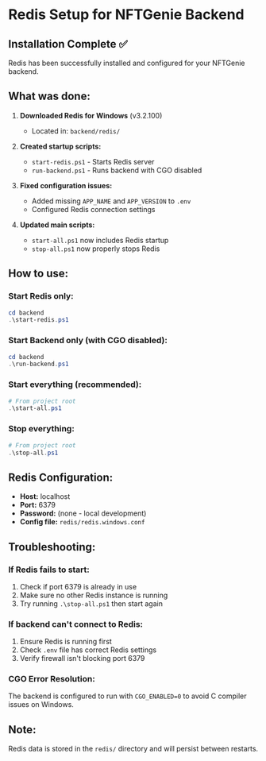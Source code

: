 # Redis Setup for NFTGenie Backend

## Installation Complete ✅

Redis has been successfully installed and configured for your NFTGenie backend.

## What was done:

1. **Downloaded Redis for Windows** (v3.2.100)
   - Located in: `backend/redis/`
   
2. **Created startup scripts:**
   - `start-redis.ps1` - Starts Redis server
   - `run-backend.ps1` - Runs backend with CGO disabled
   
3. **Fixed configuration issues:**
   - Added missing `APP_NAME` and `APP_VERSION` to `.env`
   - Configured Redis connection settings
   
4. **Updated main scripts:**
   - `start-all.ps1` now includes Redis startup
   - `stop-all.ps1` now properly stops Redis

## How to use:

### Start Redis only:
```powershell
cd backend
.\start-redis.ps1
```

### Start Backend only (with CGO disabled):
```powershell
cd backend
.\run-backend.ps1
```

### Start everything (recommended):
```powershell
# From project root
.\start-all.ps1
```

### Stop everything:
```powershell
# From project root
.\stop-all.ps1
```

## Redis Configuration:
- **Host:** localhost
- **Port:** 6379
- **Password:** (none - local development)
- **Config file:** `redis/redis.windows.conf`

## Troubleshooting:

### If Redis fails to start:
1. Check if port 6379 is already in use
2. Make sure no other Redis instance is running
3. Try running `.\stop-all.ps1` then start again

### If backend can't connect to Redis:
1. Ensure Redis is running first
2. Check `.env` file has correct Redis settings
3. Verify firewall isn't blocking port 6379

### CGO Error Resolution:
The backend is configured to run with `CGO_ENABLED=0` to avoid C compiler issues on Windows.

## Note:
Redis data is stored in the `redis/` directory and will persist between restarts.
